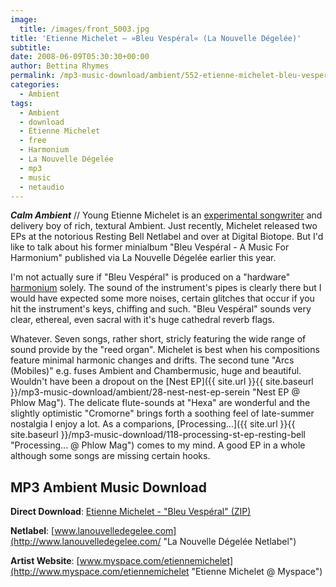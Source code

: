 ```yaml
---
image:
  title: /images/front_5003.jpg
title: 'Etienne Michelet – »Bleu Vespéral« (La Nouvelle Dégelée)'
subtitle: 
date: 2008-06-09T05:30:30+00:00
author: Bettina Rhymes
permalink: /mp3-music-download/ambient/552-etienne-michelet-bleu-vesperal-la-nouvelle-degelee
categories:
  - Ambient
tags:
  - Ambient
  - download
  - Etienne Michelet
  - free
  - Harmonium
  - La Nouvelle Dégelée
  - mp3
  - music
  - netaudio
---
```

***Calm Ambient*** // Young Etienne Michelet is an <a title="Free MP3 Music Downloads" href="{{ site.url }}{{ site.baseurl }}/mp3-music-download/ambient/552-etienne-michelet-bleu-vesperal-la-nouvelle-degelee" target="_blank">experimental songwriter</a> and delivery boy of rich, textural Ambient. Just recently, Michelet released two EPs at the notorious Resting Bell Netlabel and over at Digital Biotope. But I'd like to talk about his former minialbum "Bleu Vespéral - A Music For Harmonium" published via La Nouvelle Dégelée earlier this year.<!--more-->

<!--adsense-->

I'm not actually sure if "Bleu Vespéral" is produced on a "hardware" [harmonium](http://en.wikipedia.org/wiki/Harmonium "Harmonium @ Wikipedia") solely. The sound of the instrument's pipes is clearly there but I would have expected some more noises, certain glitches that occur if you hit the instrument's keys, chiffing and such. "Bleu Vespéral" sounds very clear, ethereal, even sacral with it's huge cathedral reverb flags.

Whatever. Seven songs, rather short, stricly featuring the wide range of sound provide by the "reed organ". Michelet is best when his compositions feature minimal harmonic changes and drifts. The second tune "Arcs (Mobiles)" e.g. fuses Ambient and Chambermusic, huge and beautiful. Wouldn't have been a dropout on the [Nest EP]({{ site.url }}{{ site.baseurl }}/mp3-music-download/ambient/28-nest-nest-ep-serein "Nest EP @ Phlow Mag"). The delicate flute-sounds at "Hexa" are wonderful and the slightly optimistic "Cromorne" brings forth a soothing feel of late-summer nostalgia I enjoy a lot. As a comparions, [Processing...]({{ site.url }}{{ site.baseurl }}/mp3-music-download/118-processing-st-ep-resting-bell "Processing... @ Phlow Mag") comes to my mind. A good EP in a whole although some songs are missing certain hooks.

## MP3 Ambient Music Download

**Direct Download**: [Etienne Michelet - "Bleu Vespéral" (ZIP)](http://www.archive.org/download/BleuVesperal/BleuVesperal.full.zip)
  
**Netlabel**: [www.lanouvelledegelee.com](http://www.lanouvelledegelee.com/ "La Nouvelle Dégelée Netlabel")[](http://www.con-v.org "Con-V Netlabel")
  
**Artist Website**: [www.myspace.com/etiennemichelet](http://www.myspace.com/etiennemichelet "Etienne Michelet @ Myspace")
